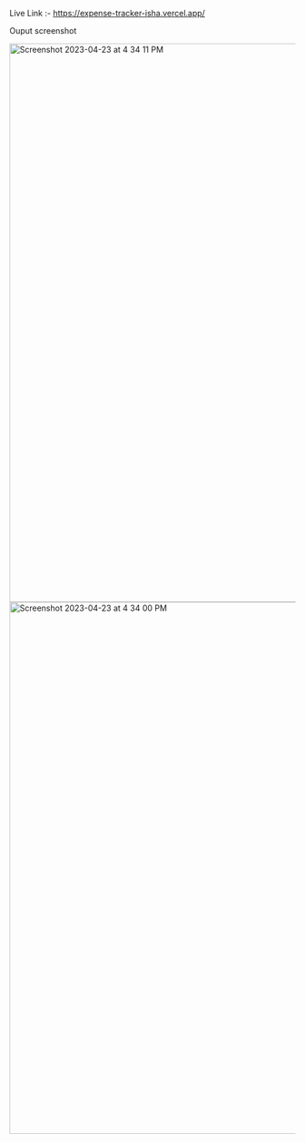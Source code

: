 Live Link :-  https://expense-tracker-isha.vercel.app/

Ouput screenshot

<img width="982" alt="Screenshot 2023-04-23 at 4 34 11 PM" src="https://user-images.githubusercontent.com/104261885/233836187-5a6fcb22-dbc7-4606-aac4-dd92d3e913d5.png">
<img width="935" alt="Screenshot 2023-04-23 at 4 34 00 PM" src="https://user-images.githubusercontent.com/104261885/233836191-010d13b6-5f7d-4b4d-a43d-0149a5207847.png">
